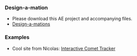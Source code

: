 ### Design-a-mation
- Please download this AE project and accompanying files.
- [Design-a-mations]({{urls.media}}/demo/designamationswk11.zip)

### Examples
- Cool site from Nicolas: [Interactive Comet Tracker](http://science.time.com/2013/11/11/interactive-comet-of-the-century-tracker-wheres-ison-now/)